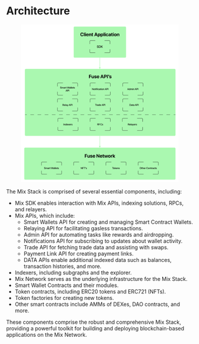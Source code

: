 # Architecture

<figure><img src="../../.gitbook/assets/123.png" alt=""><figcaption></figcaption></figure>

The Mix Stack is comprised of several essential components, including:

* Mix SDK enables interaction with Mix APIs, indexing solutions, RPCs, and relayers.
* Mix APIs, which include:
  * Smart Wallets API for creating and managing Smart Contract Wallets.
  * Relaying API for facilitating gasless transactions.
  * Admin API for automating tasks like rewards and airdropping.
  * Notifications API for subscribing to updates about wallet activity.
  * Trade API for fetching trade data and assisting with swaps.
  * Payment Link API for creating payment links.
  * DATA APIs enable additional indexed data such as balances, transaction histories, and more.
* Indexers, including subgraphs and the explorer.
* Mix Network serves as the underlying infrastructure for the Mix Stack.
* Smart Wallet Contracts and their modules.
* Token contracts, including ERC20 tokens and ERC721 (NFTs).
* Token factories for creating new tokens.
* Other smart contracts include AMMs of DEXes, DAO contracts, and more.

These components comprise the robust and comprehensive Mix Stack, providing a powerful toolkit for building and deploying blockchain-based applications on the Mix Network.

